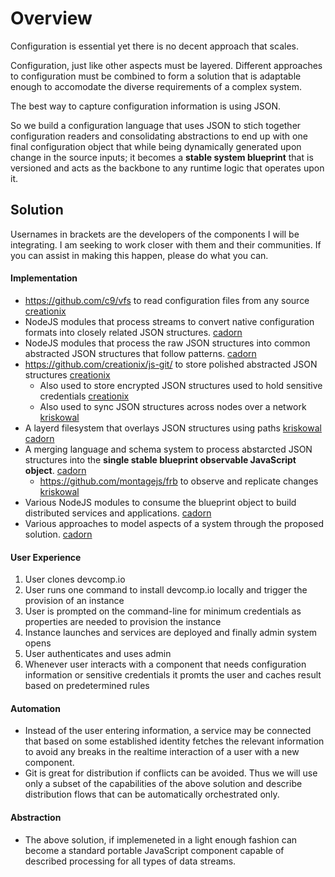 
Overview
========

Configuration is essential yet there is no decent approach that scales.

Configuration, just like other aspects must be layered. Different approaches to configuration must be combined to form a solution that is adaptable enough to accomodate the diverse requirements of a complex system.

The best way to capture configuration information is using JSON.

So we build a configuration language that uses JSON to stich together configuration readers and consolidating abstractions to end up with one final configuration object that while being dynamically generated upon change in the source inputs; it becomes a **stable system blueprint** that is versioned and acts as the backbone to any runtime logic that operates upon it.


Solution
--------

Usernames in brackets are the developers of the components I will be integrating. I am seeking to work closer with them and their communities.
If you can assist in making this happen, please do what you can.


#### Implementation

  * https://github.com/c9/vfs to read configuration files from any source [creationix](https://github.com/creationix)
  * NodeJS modules that process streams to convert native configuration formats into closely related JSON structures. [cadorn](https://github.com/cadorn)
  * NodeJS modules that process the raw JSON structures into common abstracted JSON structures that follow patterns. [cadorn](https://github.com/cadorn)
  * https://github.com/creationix/js-git/ to store polished abstracted JSON structures [creationix](https://github.com/creationix)
    * Also used to store encrypted JSON structures used to hold sensitive credentials [creationix](https://github.com/creationix)
    * Also used to sync JSON structures across nodes over a network [kriskowal](https://github.com/kriskowal)
  * A layerd filesystem that overlays JSON structures using paths [kriskowal](https://github.com/kriskowal) [cadorn](https://github.com/cadorn)
  * A merging language and schema system to process abstarcted JSON structures into the **single stable blueprint observable JavaScript object**. [cadorn](https://github.com/cadorn)
    * https://github.com/montagejs/frb to observe and replicate changes [kriskowal](https://github.com/kriskowal)
  * Various NodeJS modules to consume the blueprint object to build distributed services and applications. [cadorn](https://github.com/cadorn)
  * Various approaches to model aspects of a system through the proposed solution. [cadorn](https://github.com/cadorn)

#### User Experience

  1. User clones devcomp.io
  2. User runs one command to install devcomp.io locally and trigger the provision of an instance
  3. User is prompted on the command-line for minimum credentials as properties are needed to provision the instance
  4. Instance launches and services are deployed and finally admin system opens
  5. User authenticates and uses admin
  6. Whenever user interacts with a component that needs configuration information or sensitive credentials it promts the user and caches result based on predetermined rules

#### Automation

  * Instead of the user entering information, a service may be connected that based on some established identity fetches the relevant
    information to avoid any breaks in the realtime interaction of a user with a new component.
  * Git is great for distribution if conflicts can be avoided. Thus we will use only a subset of the capabilities of the above solution
    and describe distribution flows that can be automatically orchestrated only.

#### Abstraction

  * The above solution, if implemeneted in a light enough fashion can become a standard portable JavaScript component capable
    of described processing for all types of data streams.
